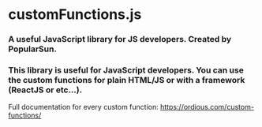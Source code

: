 # customFunctions.js
### A useful JavaScript library for JS developers. Created by PopularSun.

### This library is useful for JavaScript developers. You can use the custom functions for plain HTML/JS or with a framework (ReactJS or etc...).
Full documentation for every custom function: https://ordious.com/custom-functions/

